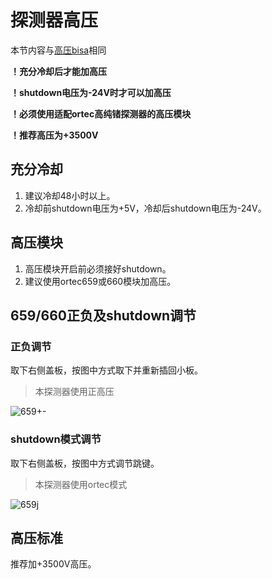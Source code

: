 # 探测器高压
本节内容与[高压bisa](/guide/bias.md)相同

**！充分冷却后才能加高压**

**！shutdown电压为-24V时才可以加高压**

**！必须使用适配ortec高纯锗探测器的高压模块**

**！推荐高压为+3500V**
## 充分冷却
1. 建议冷却48小时以上。
2. 冷却前shutdown电压为+5V，冷却后shutdown电压为-24V。
## 高压模块
1. 高压模块开启前必须接好shutdown。
2. 建议使用ortec659或660模块加高压。
## 659/660正负及shutdown调节
### 正负调节
取下右侧盖板，按图中方式取下并重新插回小板。
>本探测器使用正高压

![659+-](/assets/guide/pn659.png)
### shutdown模式调节
取下右侧盖板，按图中方式调节跳键。
>本探测器使用ortec模式

![659j](/assets/guide/jumper659.png)

## 高压标准
推荐加+3500V高压。